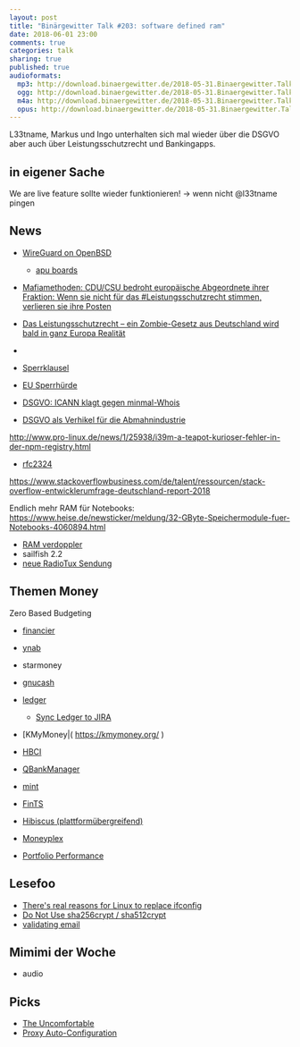 ```yaml
---
layout: post
title: "Binärgewitter Talk #203: software defined ram"
date: 2018-06-01 23:00
comments: true
categories: talk
sharing: true
published: true
audioformats:
  mp3: http://download.binaergewitter.de/2018-05-31.Binaergewitter.Talk.203.mp3
  ogg: http://download.binaergewitter.de/2018-05-31.Binaergewitter.Talk.203.ogg
  m4a: http://download.binaergewitter.de/2018-05-31.Binaergewitter.Talk.203.m4a
  opus: http://download.binaergewitter.de/2018-05-31.Binaergewitter.Talk.203.opus
---
```

L33tname, Markus und Ingo unterhalten sich mal wieder über die DSGVO aber auch über Leistungsschutzrecht und Bankingapps.

## in eigener Sache
We are live feature sollte wieder funktionieren!
-> wenn nicht @l33tname pingen

## News
- [WireGuard on OpenBSD]( https://marc.info/?l=openbsd-ports&m=152712417729497&w=2 )
  * [apu boards]( https://www.apu-board.de/ )

- [Mafiamethoden: CDU/CSU bedroht europäische Abgeordnete ihrer Fraktion: Wenn sie nicht für das #Leistungsschutzrecht stimmen, verlieren sie ihre Posten]( 
https://twitter.com/Senficon/status/1001514541317066754 )
- [Das Leistungsschutzrecht – ein Zombie-Gesetz aus Deutschland wird bald in ganz Europa Realität]( 
https://netzpolitik.org/2018/das-leistungsschutzrecht-ein-zombie-gesetz-aus-deutschland-wird-bald-in-ganz-europa-realitaet/ )
- []( https://krautreporter.de/2471-den-kleinen-parteien-droht-das-sichere-aus-im-eu-parlament-wegen-eines-winkelzugs-von-cdu-und-spd)
- [Sperrklausel](https://de.wikipedia.org/wiki/Sperrklausel )
- [EU Sperrhürde]( https://www.heise.de/tp/features/EU-Ministerrat-vertagt-Beschluss-ueber-neue-Sperrhuerde-bei-Europawahlen-Update-4026086.html )

- [DSGVO: ICANN klagt gegen minmal-Whois ]( https://www.heise.de/newsticker/meldung/DSGVO-und-Domain-Daten-ICANN-klagt-gegen-abgespecktes-Whois-4060061.html )
- [DSGVO als Verhikel für die Abmahnindustrie]( https://www.heise.de/newsticker/meldung/DSGVO-Die-Abmahn-Maschinerie-ist-angelaufen-4061044.html )

http://www.pro-linux.de/news/1/25938/i39m-a-teapot-kurioser-fehler-in-der-npm-registry.html
- [rfc2324]( https://tools.ietf.org/html/rfc2324 )

https://www.stackoverflowbusiness.com/de/talent/ressourcen/stack-overflow-entwicklerumfrage-deutschland-report-2018

Endlich mehr RAM für Notebooks: https://www.heise.de/newsticker/meldung/32-GByte-Speichermodule-fuer-Notebooks-4060894.html
- [RAM verdoppler]( https://blog.binaergewitter.de/2013/06/14/binaergewitter-talk-number-55-ram-verdoppler )
- sailfish 2.2
- [neue RadioTux Sendung]( https://www.radiotux.de/index.php?/archives/8041-RadioTux-Sendung-Mai-2018.html )


## Themen Money
Zero Based Budgeting
- [financier]( https://financier.io/ )
- [ynab]( https://www.youneedabudget.com/ )

- starmoney

- [gnucash]( https://www.gnucash.org/ )
- [ledger]( https://www.ledger-cli.org/ )
  - [Sync Ledger to JIRA](https://medium.com/plapadoo/syncing-jira-work-logs-with-ledger-5f0708211b52)
- [KMyMoney|( https://kmymoney.org/ )
- [HBCI](https://de.wikipedia.org/wiki/Homebanking_Computer_Interface )
- [QBankManager](https://wiki.ubuntuusers.de/Archiv/QBankManager/ )

- [mint]( https://www.mint.com/ )
- [FinTS]( https://de.wikipedia.org/wiki/Financial_Transaction_Services )

- [Hibiscus (plattformübergreifend)]( https://www.willuhn.de/products/hibiscus/ )
- [Moneyplex]( http://www.matrica.de/ )

- [Portfolio Performance]( https://www.portfolio-performance.info/portfolio/ )

## Lesefoo
- [There's real reasons for Linux to replace ifconfig]( https://utcc.utoronto.ca/~cks/space/blog/linux/ReplacingNetstatNotBad )
- [Do Not Use sha256crypt / sha512crypt]( https://pthree.org/2018/05/23/do-not-use-sha256crypt-sha512crypt-theyre-dangerous/ )
- [validating email]( https://davidcel.is/posts/stop-validating-email-addresses-with-regex/ )

## Mimimi der Woche
- audio

## Picks

- [The Uncomfortable]( https://www.theuncomfortable.com/ )
- [Proxy Auto-Configuration]( https://blog.friedlandreas.net/2018/05/pac-dateien-mit-iis-veroeffentlichen/ )
